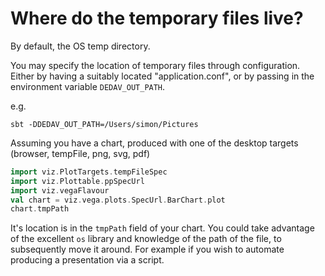 # Where do the temporary files live?

By default, the OS temp directory. 

You may specify the location of temporary files through configuration. Either by having a suitably located "application.conf", or by passing in the environment variable ```DEDAV_OUT_PATH```.

e.g. 
```
sbt -DDEDAV_OUT_PATH=/Users/simon/Pictures   
```
Assuming you have a chart, produced with one of the desktop targets (browser, tempFile, png, svg, pdf)

```scala mdoc
import viz.PlotTargets.tempFileSpec
import viz.Plottable.ppSpecUrl
import viz.vegaFlavour
val chart = viz.vega.plots.SpecUrl.BarChart.plot
chart.tmpPath
```
It's location is in the `tmpPath` field of your chart. You could take advantage of the excellent `os` library and knowledge of the path of the file, to subsequently move it around. For example if you wish to automate producing a presentation via a script.